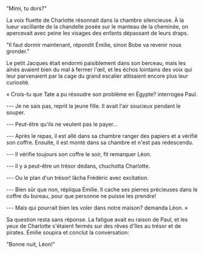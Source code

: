 <!--
C02S03: Le coffre
Personnages:

POV: Léon Grünberg
Résumé:
Les enfants sont intrigués par le coffre dans lequel Adolphe range ses diamants
chaque jour.
-->


## 


"Mimi, tu dors?"

La voix fluette de Charlotte résonnait dans la chambre silencieuse.
À la lueur vacillante de la chandelle posée sur le manteau de la cheminée, 
on apercevait avec peine les visages des enfants dépassant de leurs draps.


"Il faut dormir maintenant, répondit Émilie, sinon Bobe va revenir nous
gronder."

Le petit Jacques était endormi paisiblement dans son berceau, mais les aînés
avaient bien du mal à fermer l'œil, et les échos lointains des voix
qui leur parvenaient par la cage du grand escalier attisaient encore plus
leur curiosité.

« Crois-tu que Tate a pu résoudre son problème en Égypte? interrogea Paul.

--- Je ne sais pas, reprit la jeune fille. Il avait l'air soucieux pendant le
souper.

--- Peut-être qu'ils ne veulent pas le payer…

--- Après le repas, il est allé dans sa chambre ranger des papiers
et a vérifié son coffre. Ensuite, il est monté dans sa chambre et n'est pas
redescendu.

--- Il vérifie toujours son coffre le soir, fit remarquer Léon.

--- Il y a peut-être un trésor dedans, chuchotta Charlotte.

--- Ou le plan d'un trésor! lâcha Frédéric avec excitation.

--- Bien sûr que non, répliqua Émilie. Il cache ses pierres précieuses
dans le coffre du bureau, pour que personne ne puisse les prendre!

--- Mais qui pourrait bien les voler dans notre maison? demanda Léon. »


Sa question resta sans réponse. La fatigue avait eu raison de Paul, et les yeux
de Charlotte s'étaient fermés sur des rêves d'îles au trésor et de pirates.
Émilie soupira et conclut la conversation:

"Bonne nuit, Léon!"

